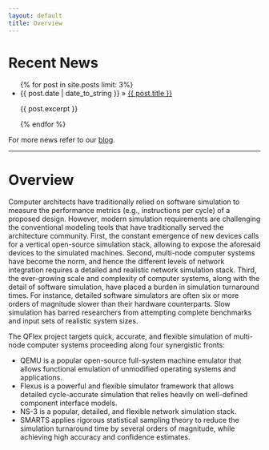 ```yaml
---
layout: default
title: Overview
---
```


# Recent News

<div class="posts">

<ul>
  {% for post in site.posts limit: 3%}
    <li>
        <span class="recent-news-date">{{ post.date | date_to_string }} »</span>
        <a href="{{ post.url }}" >{{ post.title }}</a>
        <p>{{ post.excerpt }}</p>
    </li>
  {% endfor %}
</ul>

For more news refer to our <a href="{{ site.baseurl }}{{ site.blog_path }}" >blog</a>.

</div>

------------

# Overview

Computer architects have traditionally relied on software simulation to measure the performance metrics (e.g., instructions per cycle) of a proposed design. However, modern simulation requirements are challenging the conventional modeling tools that have traditionally served the architecture community. First, the constant emergence of new devices calls for a vertical open-source simulation stack, allowing to expose the aforesaid devices to the simulated machines. Second, multi-node computer systems have become the norm, and hence the different levels of network integration requires a detailed and realistic network simulation stack. Third, the ever-growing scale and complexity of computer systems, along with the detail of software simulation, have placed a burden in simulation turnaround times. For instance, detailed software simulators are often six or more orders of magnitude slower than their hardware counterparts. Slow simulation has barred researchers from attempting complete benchmarks and input sets of realistic system sizes.

The QFlex project targets quick, accurate, and flexible simulation of multi-node computer systems proceeding along four synergistic fronts:

* QEMU is a popular open-source full-system machine emulator that allows functional emulation of unmodified operating systems and applications.
* Flexus is a powerful and flexible simulator framework that allows detailed cycle-accurate simulation that relies heavily on well-defined component interface models.
* NS-3 is a popular, detailed, and flexible network simulation stack.
* SMARTS applies rigorous statistical sampling theory to reduce the simulation turnaround time by several orders of magnitude, while achieving high accuracy and confidence estimates. 
